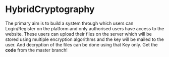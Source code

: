 # HybridCryptography
The primary aim is to build a system through which users can Login/Register on the platform and only authorised users have access to the website. These users can upload their files on the server which will be stored using multiple encryption algorithms and the key will be mailed to the user. And decryption of the files can be done using that Key only.  Get the **code** from the master branch!
